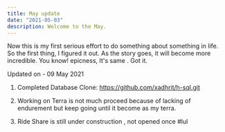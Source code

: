 ```yaml
---
title: May update
date: "2021-05-03"
description: Welcome to the May.
---
```


Now this is my first serious effort to do something about something in life. So the first thing, I figured it out.
As the story goes, it will become more incredible.
You know! epicness, It's same . Got it.


Updated on - 09 May 2021


1. Completed Database Clone: https://github.com/xadhrit/h-sql.git

2. Working on Terra is not much proceed because of lacking of endurement but keep going until it become as my terra.

3. Ride Share is still under construction , not opened once #lul


